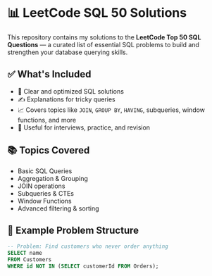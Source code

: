 # 📊 LeetCode SQL 50 Solutions

This repository contains my solutions to the **LeetCode Top 50 SQL Questions** — a curated list of essential SQL problems to build and strengthen your database querying skills.

## ✅ What's Included

- 🧠 Clear and optimized SQL solutions
- ✍️ Explanations for tricky queries
- 📈 Covers topics like `JOIN`, `GROUP BY`, `HAVING`, subqueries, window functions, and more
- 💼 Useful for interviews, practice, and revision

## 📚 Topics Covered

- Basic SQL Queries
- Aggregation & Grouping
- JOIN operations
- Subqueries & CTEs
- Window Functions
- Advanced filtering & sorting

## 🧩 Example Problem Structure

```sql
-- Problem: Find customers who never order anything
SELECT name
FROM Customers
WHERE id NOT IN (SELECT customerId FROM Orders);
